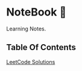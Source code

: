 # NoteBook :notebook:
Learning Notes.
## Table Of Contents
[LeetCode Solutions](https://github.com/CnLzh/NoteBook/tree/main/LeetCode)
